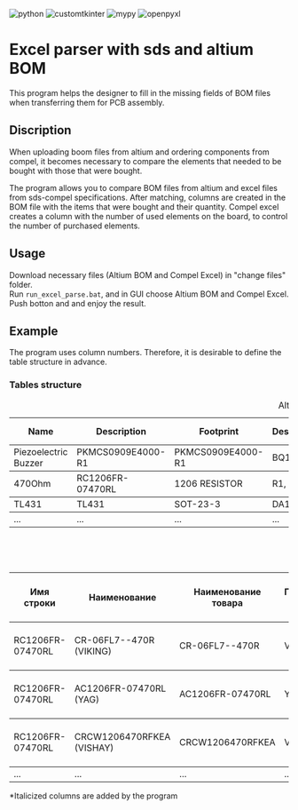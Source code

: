 ![python](https://img.shields.io/badge/python-3.11.3-blue)
![customtkinter](https://img.shields.io/badge/customtkinter-5.2.0-blue)
![mypy](https://img.shields.io/badge/mypy-1.4.1-blue)
![openpyxl](https://img.shields.io/badge/openpyxl-3.1.2-blue)

# Excel parser with sds and altium BOM
This program helps the designer to fill in the missing fields of BOM files when transferring them for PCB assembly.

## Discription
When uploading boom files from altium and ordering components from compel, it becomes necessary to compare the elements that needed to be bought with those that were bought.

The program allows you to compare BOM files from altium and excel files from sds-compel specifications. After matching, columns are created in the BOM file with the items that were bought and their quantity. Compel excel creates a column with the number of used elements on the board, to control the number of purchased elements.

## Usage
Download necessary files (Altium BOM and Compel Excel) in "change files" folder.<br>
Run `run_excel_parse.bat`, and in GUI choose Altium BOM and Compel Excel. Push botton and and enjoy the result.

## Example
The program uses column numbers. Therefore, it is desirable to define the table structure in advance.
### Tables structure
<table>
  <caption>Altium BOM</caption>
  <thead>
    <tr>
      <th scope="col">Name</th>
      <th scope="col">Description</th>
      <th scope="col">Footprint</th>
      <th scope="col">Designator</th>
      <th scope="col">Quantity</th>
      <th scope="col"><i>Название/закуплено</i></th>
      <th scope="col"><i>Количество</i></th>
      <th scope="col"><i>Примечание</i></th>
    </tr>
  </thead>
  <tbody>
    <tr>
      <td>Piezoelectric Buzzer</td>
      <td>PKMCS0909E4000-R1</td>
      <td>PKMCS0909E4000-R1</td>
      <td>BQ1</td>
      <td>1</td>
      <td>PKMCS0909E4000-R1</td>
      <td>25</td>
      <td></td>
    </tr>
  </tbody>
    <tbody>
    <tr>
      <td>470Ohm</td>
      <td>RC1206FR-07470RL</td>
      <td>1206 RESISTOR</td>
      <td>R1, R2, R3</td>
      <td>3</td>
      <td>CR-06FL7--470R</td>
      <td>70</td>
      <td></td>
    </tr>
  </tbody>
    <tbody>
    <tr>
      <td>TL431</td>
      <td>TL431</td>
      <td>SOT-23-3</td>
      <td>DA1</td>
      <td>1</td>
      <td>RS431AYSF3</td>
      <td>25</td>
      <td></td>
    </tr>
  </tbody>
    </tbody>
    <tbody>
    <tr>
      <td>...</td>
      <td>...</td>
      <td>...</td>
      <td>...</td>
      <td>...</td>
      <td>...</td>
      <td>...</td>
      <td>...</td>
    </tr>
  </tbody>
</table>
<br>
<table>
  <caption>SDS Excel</caption>
  <thead>
    <tr>
      <th scope="col">Имя строки</th>
      <th scope="col">Наименование</th>
      <th scope="col">Наименование товара</th>
      <th scope="col">Производитель товара</th>
      <th scope="col">Позиционное обозначение</th>
      <th scope="col">Корпус</th>
      <th scope="col">Примечание</th>
      <th scope="col">Кол-во в изделии</th>
      <th scope="col">Подобрано предложение</th>
      <th scope="col">Приоритетный товар</th>
      <th scope="col">Общее кол-во на партию</th>
      <th scope="col">Используемое количество</th>
      <th scope="col"><i>Примечание</i></th>
    </tr>
  </thead>
  <tbody>
    <tr>
      <td>RC1206FR-07470RL</td>
      <td>CR-06FL7--470R (VIKING)</td>
      <td>CR-06FL7--470R</td>
      <td>VIKING</td>
      <td>R1, R2, R3</td>
      <td>SMD120632X16MM</td>
      <td>Корпус: 1206 RESISTOR 470</td>
      <td>3</td>
      <td>да</td>
      <td>нет</td>
      <td>70</td>
      <td>60</td>
    </tr>
  </tbody>
    <tbody>
    <tr>
      <td>RC1206FR-07470RL</td>
      <td>AC1206FR-07470RL (YAG)</td>
      <td>AC1206FR-07470RL</td>
      <td>YAG</td>
      <td>R1, R2, R3</td>
      <td>SMD120632X16MM</td>
      <td>Корпус: 1206 RESISTOR 470</td>
      <td>3</td>
      <td>нет</td>
      <td>70</td>
      <td>60</td>
    </tr>
  </tbody>
    <tbody>
    <tr>
      <td>RC1206FR-07470RL</td>
      <td>CRCW1206470RFKEA (VISHAY)</td>
      <td>CRCW1206470RFKEA</td>
      <td>VISHAY</td>
      <td>R1, R2, R3</td>
      <td>SMD120632X16MM</td>
      <td>Корпус: 1206 RESISTOR 470</td>
      <td>3</td>
      <td>нет</td>
      <td>70</td>
      <td>60</td>
    </tr>
  </tbody>
    </tbody>
    <tbody>
    <tr>
      <td>...</td>
      <td>...</td>
      <td>...</td>
      <td>...</td>
      <td>...</td>
      <td>...</td>
      <td>...</td>
      <td>...</td>
      <td>...</td>
      <td>...</td>
      <td>...</td>
      <td>...</td>
    </tr>
  </tbody>
</table>
*Italicized columns are added by the program

